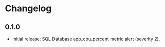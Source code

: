 # Changelog

## 0.1.0

- Initial release: SQL Database app_cpu_percent metric alert (severity 2).


